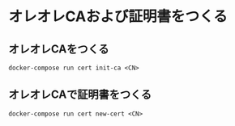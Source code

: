 # オレオレCAおよび証明書をつくる

## オレオレCAをつくる

```
docker-compose run cert init-ca <CN>
```

## オレオレCAで証明書をつくる

```
docker-compose run cert new-cert <CN>
```